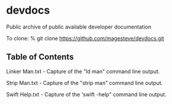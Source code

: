 # devdocs

Public archive of public available developer documentation

To clone:
    % git clone https://github.com/magesteve/devdocs.git

## Table of Contents

Linker Man.txt - Capture of the "ld man" command line output.

Strip Man.txt - Capture of the "strip man" command line output.

Swift Help.txt - Capture of the 'swift -help" command line output.
